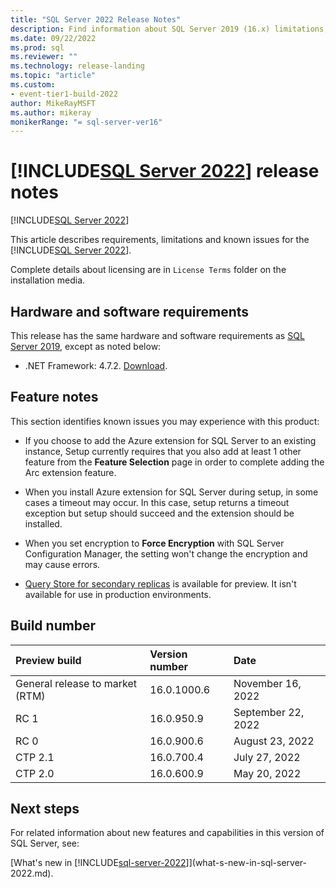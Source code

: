 ```yaml
---
title: "SQL Server 2022 Release Notes"
description: Find information about SQL Server 2019 (16.x) limitations, known issues, help resources, and other release notes.
ms.date: 09/22/2022
ms.prod: sql
ms.reviewer: ""
ms.technology: release-landing
ms.topic: "article"
ms.custom:
- event-tier1-build-2022
author: MikeRayMSFT
ms.author: mikeray
monikerRange: "= sql-server-ver16"
---
```

# [!INCLUDE[SQL Server 2022](../includes/sssql22-md.md)] release notes

[!INCLUDE[SQL Server 2022](../includes/applies-to-version/sqlserver2022.md)]

This article describes requirements, limitations and known issues for the [!INCLUDE[SQL Server 2022](../includes/sssql22-md.md)].

Complete details about licensing are in `License Terms` folder on the installation media.

## Hardware and software requirements

This release has the same hardware and software requirements as [SQL Server 2019](install/hardware-and-software-requirements-for-installing-sql-server-2019.md), except as noted below:

- .NET Framework: 4.7.2. [Download](https://dotnet.microsoft.com/download/dotnet-framework/net472).

## Feature notes

This section identifies known issues you may experience with this product:

- If you choose to add the Azure extension for SQL Server to an existing instance, Setup currently requires that you also add at least 1 other feature from the **Feature Selection** page in order to complete adding the Arc extension feature.

- When you install Azure extension for SQL Server during setup, in some cases a timeout may occur. In this case, setup returns a timeout exception but setup should succeed and the extension should be installed.

- When you set encryption to **Force Encryption** with SQL Server Configuration Manager, the setting won't change the encryption and may cause errors.

- [Query Store for secondary replicas](../relational-databases/performance/monitoring-performance-by-using-the-query-store.md#query-store-for-secondary-replicas) is available for preview. It isn't available for use in production environments.

## Build number

| Preview build | Version number | Date |
|:--|:--|:--|
| General release to market (RTM) | 16.0.1000.6  | November 16, 2022 |
| RC 1    | 16.0.950.9 | September 22, 2022|
| RC 0    | 16.0.900.6 | August 23, 2022|
| CTP 2.1 | 16.0.700.4 | July 27, 2022 |
| CTP 2.0 | 16.0.600.9 | May 20, 2022 |

## Next steps

For related information about new features and capabilities in this version of SQL Server, see:

[What's new in [!INCLUDE[sql-server-2022](../includes/sssql22-md.md)]](what-s-new-in-sql-server-2022.md).
